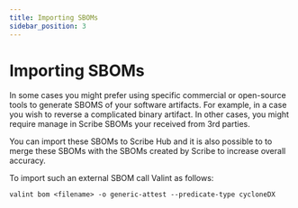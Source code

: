 ```yaml
---
title: Importing SBOMs
sidebar_position: 3
---
```


# Importing SBOMs

In some cases you might prefer using specific commercial or open-source tools to generate SBOMS of your software artifacts. For example, in a case you wish to reverse a complicated binary artifact. In other cases, you might require manage in Scribe SBOMs your received from 3rd parties.  

You can import these SBOMs to Scribe Hub and it is also possible to to merge these SBOMs with the SBOMs created by Scribe to increase overall accuracy.  

To import such an external SBOM call Valint as follows:
```
valint bom <filename> -o generic-attest --predicate-type cycloneDX
```


 